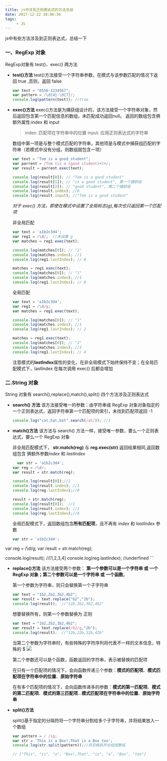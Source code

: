 ```yaml
---
title: js中涉及正则表达式的方法总结
date: 2017-12-22 10:06:56
tags:
     - JS
---
```

js中有些方法涉及到正则表达式，总结一下
<!-- more -->
### 一、RegExp 对象

RegExp对象有 test()、exec() 两方法

- **test()方法**
  test()方法接受一个字符串参数，在模式与该参数匹配的情况下返回 true ,否则，返回 false
  ```javascript
  var test = "0556-1234567";
  var pattern = /\d{4}-\d{7}/;
  console.log(pattern(test)); //true
  ```

- **exec()方法** 
  exec()方法是为捕获组设计的，该方法接受一个字符串对象，然后返回包含第一个匹配信息的数组，未匹配成功返回null。
  返回的数组包含俩额外属性:index 和 input

  >index: 匹配项在字符串中的位置
  >input: 应用正则表达式的字符串

  数组中第一项是与整个模式匹配的字符串，其他项是与模式中捕获组匹配的字符串（若模式中没有分组，则数组就包含一项）
  ```javascript
  var text = "Tom is a good student";
  var parrent = /Tom (is a (good student)+)+/;
  var result = parrent.exec(text);

  console.log(result[0]); // "Tom is a good student"
  console.log(result[1]); // "is a good student", 第一个捕获组
  console.log(result[2]); // "good student", 第二个捕获组
  console.log(result.index); //0
  console.log(result.input); //"Tom is a good student"
  ```
  *对于 exec() 方法，即使在模式中设置了全局标志(g),每次也只返回第一个匹配项*

  非全局匹配
  ```javascript
  var text = 'a1b2c3d4';
  var reg1 = /\d/;  //未设置 g
  var matches = reg1.exec(text);

  console.log(matches[0]); // "1"
  console.log(matches.index); //1
  console.log(reg1.lastIndex); // 0

  matches = reg1.exec(text);
  console.log(matches[0]); // "1"
  console.log(matches.index); //1
  console.log(reg1.lastIndex); // 0
  ```

  全局匹配
  ```javascript
  var text = 'a1b2c3d4';
  var reg1 = /\d/g; 
  var matches = reg1.exec(text);

  console.log(matches[0]); // "1"
  console.log(matches.index); //1
  console.log(reg1.lastIndex); // 2

  matches = reg1.exec(text);
  console.log(matches[0]); // "2"
  console.log(matches.index); //3
  console.log(reg1.lastIndex); // 4
  ```
  注意模式的**lastIndex**属性的变化，在非全局模式下始终保持不变；在全局匹配模式下，lastIndex 在每次调用 exec() 后都会增加


### 二.String 对象
   String 对象有 search(),replace(),match(),split() 四个方法涉及正则表达式
  
   - **search() 方法**
     该方法接受唯一的参数：由字符串或 RegExp 对象对象指定的一个正则表达式，返回字符串第一个匹配项的索引，未找到匹配项返回 -1
     ```javascript
     console.log("cat,hat,bat".search(/at/)); //1
     ```
   - **match()方法**
     该方法与 search() 方法一样，接受唯一参数，要么一个正则表达式，要么一个 RegExp 对象

  	 非全局匹配模式下， **str.match(reg)** 与 **reg.exec(str)** 返回结果相同,返回数组包含 俩额外参数*index* 和 *lastIndex*
  	 ```javascript
	   var str = 'a1b2c3d4';
     var reg = /\d/;
     var result = str.match(reg);

     console.log(result[0]);//1
     console.log(result.index); //1
     console.log(reg.lastIndex);//0

     result = str.match(reg);
     console.log(result[0]);  //1
     console.log(result.index); //1
     console.log(reg.lastIndex);//0
  	 ```

  	 全局匹配模式下，返回数组包含**所有匹配项**，且不再有 *index* 和 *lastIndex* 参数
	 ```javascript
	 var str = 'a1b2c3d4';
   var reg = /\d/g;
   var result = str.match(reg);

   console.log(result);   //[1,2,3,4]
   console.log(reg.lastIndex);   //underfined
	 ```
   - **replace()方法**
     该方法接受两个参数： **第一个参数可以是一个字符串 或 一个RegExp 对象；第二个参数可以是一个字符串 或 一个函数**。
     
     第一个参数为字符串，则只会替换第一个子字符串
     ```javascript
     var text = "1b2,2b2,3b2,4b2";
     var result = text.replace("b2","2b");
     console.log(result);  //"12b,2b2,3b2,4b2"
     ```
     想要替换所有，则第一个参数替换为 正则
     ```javascript
     var text = "1b2,2b2,3b2,4b2";
     var result = text.replace(/b2/g,"2b");
     console.log(result);  //"12b,22b,32b,42b"
     ```

     当第二个参数为字符串时，有些特殊的字符序列将代表不一样的文本信息，特殊的 $
     ![](/images/1222_01.png)

     第二个参数还可以是个函数，函数返回的字符串，表示被替换的匹配项

     在只有一个匹配项的情况下，会向函数传递三个参数：**模式的匹配项**、**模式匹配项在字符串中的位置**、**原始字符串**

     在有多个匹配项的情况下，会向函数传递多的参数：**模式的第一匹配项**、**模式的第二匹配项**、**模式的第三匹配项**...**模式匹配项在字符串中的位置**、**原始字符串**



   - **split()方法** 

     split()基于指定的分隔符将一个字符串分割给多个子字符串，并将结果放入一个数组
     ```javascript
     var pattern = / /ig;
     var str = 'This is a Box!,That is a Box too';         
     console.log(str.split(pattern));//将空格拆开分组成数组

     // ["This", "is", "a", "Box!,That", "is", "a", "Box", "too"]
     ```






